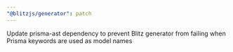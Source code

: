 ```yaml
---
"@blitzjs/generator": patch
---
```


Update prisma-ast dependency to prevent Blitz generator from failing when Prisma keywords are used as model names
